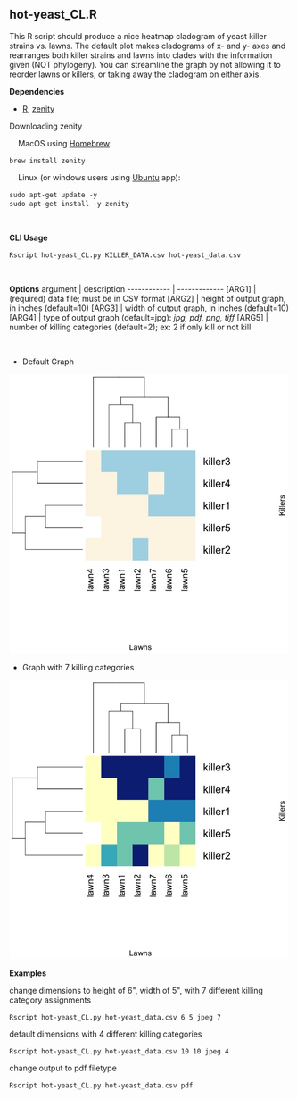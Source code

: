 hot-yeast_CL.R
------------------
This R script should produce a nice heatmap cladogram of yeast killer strains vs. lawns. The default plot makes cladograms of x- and y- axes and rearranges both killer strains and lawns into clades with the information given (NOT phylogeny). You can streamline the graph by not allowing it to reorder lawns or killers, or taking away the cladogram on either axis. 

<b>Dependencies</b>
* [R](https://www.r-project.org/), [zenity](https://linuxconfig.org/how-to-use-graphical-widgets-in-bash-scripts-with-zenity)

Downloading zenity

&nbsp;&nbsp;&nbsp;&nbsp;MacOS using [Homebrew](https://formulae.brew.sh/formula/zenity):
```
brew install zenity
```
&nbsp;&nbsp;&nbsp;&nbsp;Linux (or windows users using [Ubuntu](https://zoomadmin.com/HowToInstall/UbuntuPackage/zenity) app):
```
sudo apt-get update -y
sudo apt-get install -y zenity
```
<p>&nbsp;</p>

<b>CLI Usage</b>
```
Rscript hot-yeast_CL.py KILLER_DATA.csv hot-yeast_data.csv
```
<p>&nbsp;</p>

<b>Options</b>
argument | description
------------ | -------------
[ARG1]	| (required) data file; must be in CSV format 
[ARG2]	| height of output graph, in inches (default=10)
[ARG3]	| width of output graph, in inches (default=10)
[ARG4]	| type of output graph (default=jpg): <i>jpg, pdf, png, tiff</i>
[ARG5]	| number of killing categories (default=2); ex: 2 if only kill or not kill


<p>&nbsp;</p>

* Default Graph

<img src="https://raw.githubusercontent.com/amcrabtree/hot-yeast/master/images/killer_assay_heatmap.jpeg" alt="drawing" width="500"/>

* Graph with 7 killing categories

<img src="https://raw.githubusercontent.com/amcrabtree/hot-yeast/master/images/killer_assay_heatmap_7.jpeg" alt="drawing" width="500"/>


<b>Examples</b>

change dimensions to height of 6", width of 5", with 7 different killing category assignments
```
Rscript hot-yeast_CL.py hot-yeast_data.csv 6 5 jpeg 7
```

default dimensions with 4 different killing categories
```
Rscript hot-yeast_CL.py hot-yeast_data.csv 10 10 jpeg 4
```

change output to pdf filetype
```
Rscript hot-yeast_CL.py hot-yeast_data.csv pdf
```
